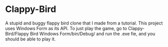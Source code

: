 # Clappy-Bird
A stupid and buggy flappy bird clone that I made from a tutorial.
This project uses Windows Form as its API.
To just play the game, go to Clappy-Bird/Flappy Bird Windows Form/bin/Debug/ and run the .exe fie, and you should be able to play it.
